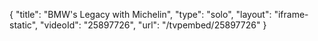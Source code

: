 {
    "title": "BMW's Legacy with Michelin",
    "type": "solo",
    "layout": "iframe-static",
    "videoId": "25897726",
    "url": "\/tvpembed\/25897726"
}